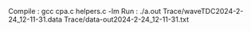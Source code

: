 Compile : gcc cpa.c helpers.c -lm
Run : ./a.out Trace/waveTDC2024-2-24_12-11-31.data Trace/data-out2024-2-24_12-11-31.txt